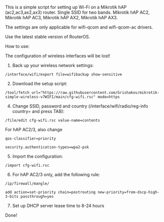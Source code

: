 
This is a simple script for setting up Wi-Fi on a Mikrotik hAP (ac2,ac3,ax2,ax3) router. 
Single SSID for two bands. 
Mikrotik hAP AC2, Mikrotik hAP AC3, Mikrotik hAP AX2, Mikrotik hAP AX3.

The settings are only applicable for wifi-qcom and wifi-qcom-ac drivers.

Use the latest stable version of RouterOS.

How to use:

The configuration of wireless interfaces will be lost!

1. Back up your wireless network settings:
```
/interface/wifi/export file=wifibackup show-sensitive
```

2. Download the setup script:
```
/tool/fetch url="https://raw.githubusercontent.com/Grishakov/mikrotik-simple-wireless-v7WIFI/main/cfg-wifi.rsc" mode=https
```

4. Change SSID, password and country (/interface/wifi/radio/reg-info country= and press TAB):
```
/file/edit cfg-wifi.rsc value-name=contents
```
For hAP AC2/3, also change 
```
qos-classifier=priority
```
```
security.authentication-types=wpa2-psk
```

5. Import the configuration:
```
/import cfg-wifi.rsc
```

6. For hAP AC2/3 only, add the following rule:
```
/ip/firewall/mangle/
```
```
add action=set-priority chain=postrouting new-priority=from-dscp-high-3-bits passthrough=yes
```

7. Set up DHCP server lease time to 8-24 hours

Done!
